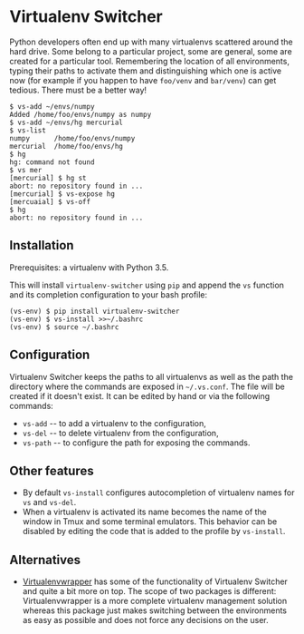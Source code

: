 # Virtualenv Switcher

Python developers often end up with many virtualenvs scattered around the
hard drive. Some belong to a particular project, some are general,
some are created for a particular tool. Remembering the location of all
environments, typing their paths to activate them and distinguishing which
one is active now (for example if you happen to have `foo/venv` and `bar/venv`)
can get tedious. There must be a better way!

    $ vs-add ~/envs/numpy
    Added /home/foo/envs/numpy as numpy
    $ vs-add ~/envs/hg mercurial
    $ vs-list
    numpy      /home/foo/envs/numpy
    mercurial  /home/foo/envs/hg
    $ hg
    hg: command not found
    $ vs mer
    [mercurial] $ hg st
    abort: no repository found in ...
    [mercurial] $ vs-expose hg
    [mercuaial] $ vs-off
    $ hg
    abort: no repository found in ...

## Installation

Prerequisites: a virtualenv with Python 3.5.

This will install `virtualenv-switcher` using `pip` and append the `vs`
function and its completion configuration to your bash profile:

    (vs-env) $ pip install virtualenv-switcher
    (vs-env) $ vs-install >>~/.bashrc
    (vs-env) $ source ~/.bashrc

## Configuration

Virtualenv Switcher keeps the paths to all virtualenvs as well as the path
the directory where the commands are exposed in `~/.vs.conf`.
The file will be created if it doesn't exist. It can be edited by hand or
via the following commands:

* `vs-add` -- to add a virtualenv to the configuration,
* `vs-del` -- to delete virtualenv from the configuration,
* `vs-path` -- to configure the path for exposing the commands.

## Other features

* By default `vs-install` configures autocompletion of virtualenv names for
  `vs` and `vs-del`.
* When a virtualenv is activated its name becomes the name of the window in
  Tmux and some terminal emulators. This behavior can be disabled by editing
  the code that is added to the profile by `vs-install`.

## Alternatives

* [Virtualenvwrapper](https://virtualenvwrapper.readthedocs.org/en/latest/index.html)
  has some of the functionality of Virtualenv Switcher and quite a bit more on top.
  The scope of two packages is different: Virtualenvwrapper is a more
  complete virtualenv management solution whereas this package just makes
  switching between the environments as easy as possible and does not force
  any decisions on the user.
